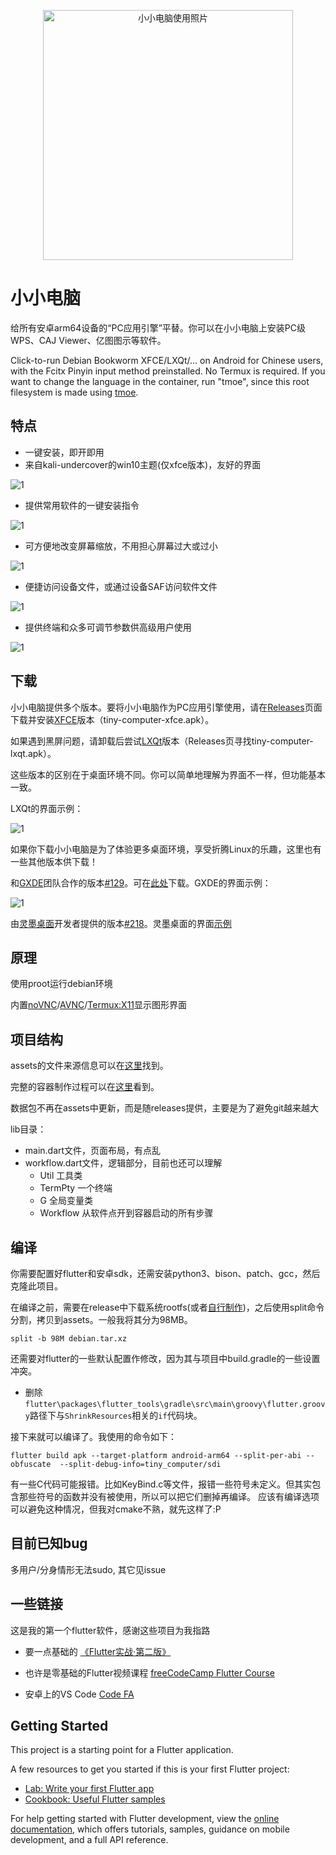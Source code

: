 <p align="center"><img src="readme/cover0.png" alt="小小电脑使用照片" height="400"></img></p>

# 小小电脑

给所有安卓arm64设备的“PC应用引擎”平替。你可以在小小电脑上安装PC级WPS、CAJ Viewer、亿图图示等软件。

Click-to-run Debian Bookworm XFCE/LXQt/... on Android for Chinese users, with the Fcitx Pinyin input method preinstalled. No Termux is required. If you want to change the language in the container, run "tmoe", since this root filesystem is made using [tmoe](https://github.com/2moe/tmoe).

## 特点

- 一键安装，即开即用
- 来自kali-undercover的win10主题(仅xfce版本)，友好的界面

![1](readme/img1.png)

- 提供常用软件的一键安装指令

![1](readme/img2.png)

- 可方便地改变屏幕缩放，不用担心屏幕过大或过小

![1](readme/img3.gif)

- 便捷访问设备文件，或通过设备SAF访问软件文件

![1](readme/img4.png)

- 提供终端和众多可调节参数供高级用户使用

![1](readme/img5.png)

## 下载

小小电脑提供多个版本。要将小小电脑作为PC应用引擎使用，请在[Releases](https://github.com/Cateners/tiny_computer/releases)页面下载并安装[XFCE](https://xfce.org/)版本（tiny-computer-xfce.apk）。

如果遇到黑屏问题，请卸载后尝试[LXQt](https://lxqt-project.org/)版本（Releases页寻找tiny-computer-lxqt.apk）。

这些版本的区别在于桌面环境不同。你可以简单地理解为界面不一样，但功能基本一致。

LXQt的界面示例：

![1](https://lxqt-project.org/images/screenshots/ambiance.png)

如果你下载小小电脑是为了体验更多桌面环境，享受折腾Linux的乐趣，这里也有一些其他版本供下载！

和[GXDE](https://www.gxde.org/)团队合作的版本[#129](https://github.com/Cateners/tiny_computer/issues/129)。可在[此处](https://mirrors.sdu.edu.cn/spark-store-repository/GXDE-OS/APK/)下载。GXDE的界面示例：

![1](https://www.gxde.org/1.png)

由[灵墨桌面](https://www.lingmo.org/)开发者提供的版本[#218](https://github.com/Cateners/tiny_computer/issues/218)。灵墨桌面的界面[示例](https://www.bilibili.com/video/BV1Ci421R7AR)


## 原理

使用proot运行debian环境

内置[noVNC](https://github.com/novnc/noVNC)/[AVNC](https://github.com/gujjwal00/avnc)/[Termux:X11](https://github.com/termux/termux-x11)显示图形界面

## 项目结构

assets的文件来源信息可以在[这里](extra/readme.md)找到。

完整的容器制作过程可以在[这里](extra/build-tiny-rootfs.md)看到。

数据包不再在assets中更新，而是随releases提供，主要是为了避免git越来越大

lib目录：

- main.dart文件，页面布局，有点乱
- workflow.dart文件，逻辑部分，目前也还可以理解
  - Util 工具类
  - TermPty 一个终端
  - G 全局变量类
  - Workflow 从软件点开到容器启动的所有步骤

## 编译

你需要配置好flutter和安卓sdk，还需安装python3、bison、patch、gcc，然后克隆此项目。

在编译之前，需要在release中下载系统rootfs(或者[自行制作](extra/build-tiny-rootfs.md))，之后使用split命令分割，拷贝到assets。一般我将其分为98MB。

`split -b 98M debian.tar.xz`

还需要对flutter的一些默认配置作修改，因为其与项目中build.gradle的一些设置冲突。
- 删除`flutter\packages\flutter_tools\gradle\src\main\groovy\flutter.groovy`路径下与`ShrinkResources`相关的`if`代码块。

接下来就可以编译了。我使用的命令如下：

`flutter build apk --target-platform android-arm64 --split-per-abi --obfuscate  --split-debug-info=tiny_computer/sdi`

有一些C代码可能报错。比如KeyBind.c等文件，报错一些符号未定义。但其实包含那些符号的函数并没有被使用，所以可以把它们删掉再编译。
应该有编译选项可以避免这种情况，但我对cmake不熟，就先这样了:P

## 目前已知bug

多用户/分身情形无法sudo, 其它见issue

## 一些链接

这是我的第一个flutter软件，感谢这些项目为我指路

- 要一点基础的 [《Flutter实战·第二版》](https://book.flutterchina.club)
- 也许是零基础的Flutter视频课程 [freeCodeCamp Flutter Course](https://www.youtube.com/watch?v=wFn-m-OgKPU&list=PL6yRaaP0WPkVtoeNIGqILtRAgd3h2CNpT)

- 安卓上的VS Code [Code FA](https://github.com/nightmare-space/vscode_for_android)

## Getting Started

This project is a starting point for a Flutter application.

A few resources to get you started if this is your first Flutter project:

- [Lab: Write your first Flutter app](https://docs.flutter.dev/get-started/codelab)
- [Cookbook: Useful Flutter samples](https://docs.flutter.dev/cookbook)

For help getting started with Flutter development, view the
[online documentation](https://docs.flutter.dev/), which offers tutorials,
samples, guidance on mobile development, and a full API reference.
